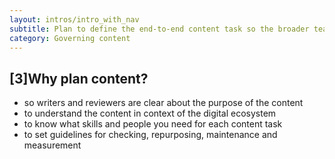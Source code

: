 ```yaml
---
layout: intros/intro_with_nav
subtitle: Plan to define the end-to-end content task so the broader team has clarity about user needs and business goals.
category: Governing content
---
```

## [3]Why plan content?
- so writers and reviewers are clear about the purpose of the content
- to understand the content in context of the digital ecosystem
- to know what skills and people you need for each content task
- to set guidelines for checking, repurposing, maintenance and measurement
